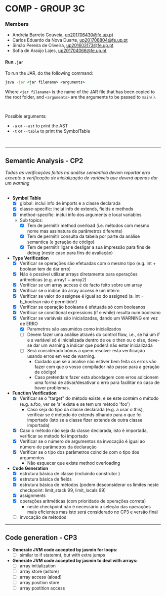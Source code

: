 # COMP - GROUP 3C

### Members
 - Andreia Barreto Gouveia, up201706430@fe.up.pt
 - Carlos Eduardo da Nova Duarte, up201708804@fe.up.pt
 - Simão Pereira de Oliveira, up201603173@fe.up.pt
 - Sofia de Araújo Lajes, up201704066@fe.up.pt

#### Run ``.jar``

To run the JAR, do the following command:

```cmd
java -jar <jar filename> <arguments>
```

Where ``<jar filename>`` is the name of the JAR file that has been copied to the root folder, and ``<arguments>`` are the arguments to be passed to ``main()``.

<br/>

Possible arguments:
 - `-a` or `--ast` to print the AST
 - `-t` or `--table` to print the SymbolTable   

<br/>

---

## Semantic Analysis  - CP2 

*Todas as verificações feitas na análise semantica devem reportar erro excepto a verificação de inicialização de variáveis que deverá apenas dar um warning*  
<br/>

- **Symbol Table**  
    - [X] global: inclui info de imports e a classe declarada
    - [X] classe-specific: inclui info de extends, fields e methods
    - [X] method-specific: inclui info dos arguments e local variables
    - Sub topics:
       - [X] Tem de permitir method overload (i.e. métodos com mesmo nome mas assinatura de parâmetros diferente)
       - [X] Tem de permitir consulta da tabela por parte da análise semantica (e geração de código)
       - [X] Tem de permitir ligar e desligar a sua impressão para fins de debug (neste caso para fins de avaliação)  
       
- **Type Verification**
    - [X] Verificar se operações são efetuadas com o mesmo tipo (e.g. int + boolean tem de dar erro)
    - [X] Não é possível utilizar arrays diretamente para operações aritmeticas (e.g. array1 + array2)
    - [X] Verificar se um array access é de facto feito sobre um array
    - [X] Verificar se o indice do array access é um inteiro
    - [X] Verificar se valor do assignee é igual ao do assigned (a_int = b_boolean não é permitido!)
    - [X] Verificar se operação booleana é efetuada só com booleanos
    - [X] Verificar se conditional expressions (if e while) resulta num booleano
    - [X] Verificar se variáveis são inicializadas, dando um WARNING em vez de ERRO
       - [X] Parametros são assumidos como inicializados
       - [ ] Devem fazer uma análise através do control flow, i.e., se há um if e a variável só é inicializada dentro de ou o then ou o else, deve-se dar um warning a indicar que poderá não estar inicializada
       - [ ] Será considerado bónus a quem resolver esta verificação usando erros em vez de warning.
            - Cuidado que se a analise não estiver bem feita os erros vão fazer com que o vosso compilador não passe para a geração de código!
			- Caso pretendam fazer esta abordagem com erros adicionem uma forma de ativar/desativar o erro para facilitar no caso de haver problemas.  
			
- **Function Verification**
	- [X] Verificar se o "target" do método existe, e se este contém o método (e.g. a.foo, ver se 'a' existe e se tem um método 'foo')
	    - Caso seja do tipo da classe declarada (e.g. a usar o this), verificar se é método do extends olhando para o que foi importado (isto se a classe fizer extends de outra classe importada)
	- [X] Caso o método não seja da classe declarada, isto é importada, verificar se método foi importado
	- [X] Verificar se o número de argumentos na invocação é igual ao número de parâmetros da declaração
	- [X] Verificar se o tipo dos parâmetros coincide com o tipo dos argumentos
	    - Não esquecer que existe method overloading  
	    
- **Code Generation**
    - [X] estrutura básica de classe (incluindo construtor <init>)
	- [X] estrutura básica de fields
	- [X] estrutura básica de métodos (podem desconsiderar os limites neste checkpoint: limit_stack 99, limit_locals 99)
	- [X] assignments
	- [X] operações aritméticas (com prioridade de operações correta)
		- neste checkpoint não é necessário a seleção das operações mais eficientes mas isto será considerado no CP3 e versão final
	- [ ] invocação de métodos
	
---

## Code generation - CP3

- **Generate JVM code accepted by jasmin for loops:**
    - [ ] similar to if statemnt, but with extra jumps

- **Generate JVM code accepted by jasmin to deal with arrays:**
    - [ ] array initialization
    - [ ] array store (astore)
    - [ ] array access (aload)
    - [ ] array position store
    - [ ] array postition access